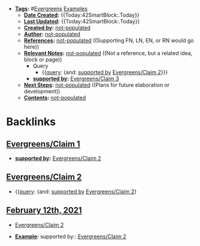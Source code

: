 - **[Tags](<../Tags.md>):** #[Evergreens](<../Evergreens.md>) [Examples](<../Examples.md>)
    - **[Date Created](<../Date Created.md>):** {{Today:42SmartBlock:.Today}}
    - **[Last Updated](<../Last Updated.md>):** {{Today:42SmartBlock:.Today}}
    - **[Created by](<../Created by.md>):** [not-populated](<../not-populated.md>)
    - **[Author](<../Author.md>):** [not-populated](<../not-populated.md>)
    - **[References](<../References.md>):** [not-populated](<../not-populated.md>) ((Supporting FN, LN, EN, or RN would go here))
    - **[Relevant Notes](<../Relevant Notes.md>):** [not-populated](<../not-populated.md>) ((Not a reference, but a related idea, block or page))
        - Query
            - {{[query](<../query.md>): {and: [supported by](<../supported by.md>) [Evergreens/Claim 2](<../Evergreens/Claim 2.md>)}}}
        - **[supported by](<../supported by.md>):** [Evergreens/Claim 3](<../Evergreens/Claim 3.md>)
    - **[Next Steps](<../Next Steps.md>):** [not-populated](<../not-populated.md>) ((Plans for future elaboration or development))
    - **[Contents](<../Contents.md>):** [not-populated](<../not-populated.md>)

# Backlinks
## [Evergreens/Claim 1](<Evergreens/Claim 1.md>)
- **[supported by](<../supported by.md>):** [Evergreens/Claim 2](<../Evergreens/Claim 2.md>)

## [Evergreens/Claim 2](<Evergreens/Claim 2.md>)
- {{[query](<../query.md>): {and: [supported by](<../supported by.md>) [Evergreens/Claim 2](<../Evergreens/Claim 2.md>)}

## [February 12th, 2021](<February 12th, 2021.md>)
- [Evergreens/Claim 2](<../Evergreens/Claim 2.md>)

- **[Example](<../Example.md>):** supported by:: [Evergreens/Claim 2](<../Evergreens/Claim 2.md>)

